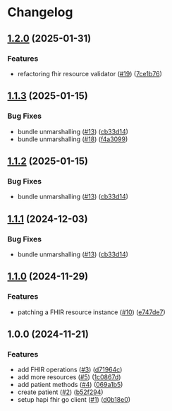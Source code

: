 # Changelog

## [1.2.0](https://github.com/savannahghi/hapi-fhir-go/compare/v1.1.3...v1.2.0) (2025-01-31)


### Features

* refactoring fhir resource validator ([#19](https://github.com/savannahghi/hapi-fhir-go/issues/19)) ([7ce1b76](https://github.com/savannahghi/hapi-fhir-go/commit/7ce1b76b53da52ee9df900dd05691b98ebdf5357))

## [1.1.3](https://github.com/savannahghi/hapi-fhir-go/compare/v1.1.2...v1.1.3) (2025-01-15)


### Bug Fixes

* bundle unmarshalling ([#13](https://github.com/savannahghi/hapi-fhir-go/issues/13)) ([cb33d14](https://github.com/savannahghi/hapi-fhir-go/commit/cb33d143273613d9e8c76e9fe2522fcd102238ff))
* bundle unmarshalling ([#18](https://github.com/savannahghi/hapi-fhir-go/issues/18)) ([f4a3099](https://github.com/savannahghi/hapi-fhir-go/commit/f4a3099ea8c83417db7a37957c0b41b4e48ccddc))

## [1.1.2](https://github.com/savannahghi/hapi-fhir-go/compare/v1.1.1...v1.1.2) (2025-01-15)


### Bug Fixes

* bundle unmarshalling ([#13](https://github.com/savannahghi/hapi-fhir-go/issues/13)) ([cb33d14](https://github.com/savannahghi/hapi-fhir-go/commit/cb33d143273613d9e8c76e9fe2522fcd102238ff))

## [1.1.1](https://github.com/savannahghi/hapi-fhir-go/compare/v1.1.0...v1.1.1) (2024-12-03)


### Bug Fixes

* bundle unmarshalling ([#13](https://github.com/savannahghi/hapi-fhir-go/issues/13)) ([cb33d14](https://github.com/savannahghi/hapi-fhir-go/commit/cb33d143273613d9e8c76e9fe2522fcd102238ff))

## [1.1.0](https://github.com/savannahghi/hapi-fhir-go/compare/v1.0.0...v1.1.0) (2024-11-29)


### Features

* patching a FHIR resource instance ([#10](https://github.com/savannahghi/hapi-fhir-go/issues/10)) ([e747de7](https://github.com/savannahghi/hapi-fhir-go/commit/e747de79e5583846c5cea13ea586e90ccc17ccc9))

## 1.0.0 (2024-11-21)


### Features

* add FHIR operations ([#3](https://github.com/savannahghi/hapi-fhir-go/issues/3)) ([d71964c](https://github.com/savannahghi/hapi-fhir-go/commit/d71964c70d433d8d96fb6d2f70143ecc9eb0176f))
* add more resources ([#5](https://github.com/savannahghi/hapi-fhir-go/issues/5)) ([1c0867d](https://github.com/savannahghi/hapi-fhir-go/commit/1c0867dc0141c7d7a627badb1e6bd7eb17dd4d0a))
* add patient methods ([#4](https://github.com/savannahghi/hapi-fhir-go/issues/4)) ([069a1b5](https://github.com/savannahghi/hapi-fhir-go/commit/069a1b588b2776a24a58388ac919a3519bdc3d02))
* create patient ([#2](https://github.com/savannahghi/hapi-fhir-go/issues/2)) ([b52f294](https://github.com/savannahghi/hapi-fhir-go/commit/b52f294f879106e8c0a05ee9b8e0ebea5f79d2d3))
* setup hapi fhir go client ([#1](https://github.com/savannahghi/hapi-fhir-go/issues/1)) ([d0b18e0](https://github.com/savannahghi/hapi-fhir-go/commit/d0b18e0066f4ef23112904af97b1256cbbe6a7dd))
